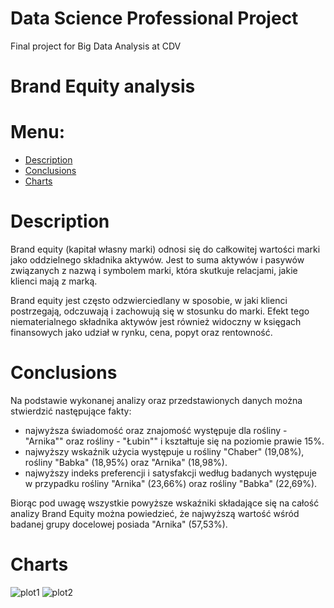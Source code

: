 # Data Science Professional Project
Final project for Big Data Analysis at CDV

# Brand Equity analysis


# Menu:
* [Description](https://github.com/adrianstodolski/Data_Science_Professional_Project#description)
* [Conclusions](https://github.com/adrianstodolski/Data_Science_Professional_Project#conclusions)
* [Charts](https://github.com/adrianstodolski/Data_Science_Professional_Project#charts)

# Description
Brand equity (kapitał własny marki) odnosi się do całkowitej wartości marki jako oddzielnego składnika aktywów. Jest to suma aktywów i pasywów związanych z nazwą i symbolem marki, która skutkuje relacjami, jakie klienci mają z marką.

Brand equity jest często odzwierciedlany w sposobie, w jaki klienci postrzegają, odczuwają i zachowują się w stosunku do marki. Efekt tego niematerialnego składnika aktywów jest również widoczny w księgach finansowych jako udział w rynku, cena, popyt oraz rentowność.


# Conclusions
Na podstawie wykonanej analizy oraz przedstawionych danych można stwierdzić następujące fakty:

* najwyższa świadomość oraz znajomość występuje dla rośliny - "Arnika"" oraz rośliny - "Łubin"" i kształtuje się na poziomie prawie 15%.
* najwyższy wskaźnik użycia występuje u rośliny "Chaber" (19,08%), rośliny "Babka" (18,95%) oraz "Arnika" (18,98%).
* najwyższy indeks preferencji i satysfakcji według badanych występuje w przypadku rośliny "Arnika" (23,66%) oraz rośliny "Babka" (22,69%).

Biorąc pod uwagę wszystkie powyższe wskaźniki składające się na całość analizy Brand Equity można powiedzieć, że najwyższą wartość wśród badanej grupy docelowej posiada "Arnika" (57,53%).

# Charts
![plot1](https://github.com/adrianstodolski/Data_Science_Professional_Project/main/Analiza-Brand-Equity/slupki.png?raw=true)
![plot2](https://github.com/adrianstodolski/Data_Science_Professional_Project/main/Analiza-Brand-Equity/radar.png?raw=true)

